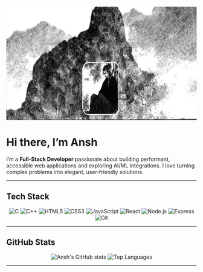 <p align="center">
  <img height="300" src="./gitbanner.jpg" alt="Ansh Gajbhiye" />
</p>

# Hi there, I’m Ansh 

I’m a **Full‑Stack Developer** passionate about building performant, accessible web applications and exploring AI/ML integrations. I love turning complex problems into elegant, user‑friendly solutions.

---

##  Tech Stack

<p align="center">
  <!-- Core Languages -->
  <img alt="C" src="https://img.shields.io/badge/C-%2300599C.svg?style=for-the-badge&logo=c&logoColor=white" />
  <img alt="C++" src="https://img.shields.io/badge/C%2B%2B-%2300599C.svg?style=for-the-badge&logo=c%2B%2B&logoColor=white" />
  
  <!-- Web Fundamentals -->
  <img alt="HTML5" src="https://img.shields.io/badge/HTML5-%23E34F26.svg?style=for-the-badge&logo=html5&logoColor=white" />
  <img alt="CSS3" src="https://img.shields.io/badge/CSS3-%231572B6.svg?style=for-the-badge&logo=css3&logoColor=white" />
  <img alt="JavaScript" src="https://img.shields.io/badge/JavaScript-%23F7DF1E.svg?style=for-the-badge&logo=javascript&logoColor=black" />

  <!-- Frontend / Backend -->
  <img alt="React" src="https://img.shields.io/badge/React-%2320232a.svg?style=for-the-badge&logo=react&logoColor=%2361DAFB" />
  <img alt="Node.js" src="https://img.shields.io/badge/Node.js-6DA55F?style=for-the-badge&logo=node.js&logoColor=white" />
  <img alt="Express" src="https://img.shields.io/badge/Express.js-%23404d59.svg?style=for-the-badge&logo=express&logoColor=white" />

  <!-- Tools & VCS -->
  <img alt="Git" src="https://img.shields.io/badge/Git-%23F05033.svg?style=for-the-badge&logo=git&logoColor=white" />
</p>

---

##  GitHub Stats

<p align="center">
  <img alt="Ansh's GitHub stats" src="https://github-readme-stats.vercel.app/api?username=Ansh-gajbhiye&theme=radical&show_icons=true" />
  <img alt="Top Languages" src="https://github-readme-stats.vercel.app/api/top-langs/?username=Ansh-gajbhiye&layout=compact&theme=radical" />
</p>

---

